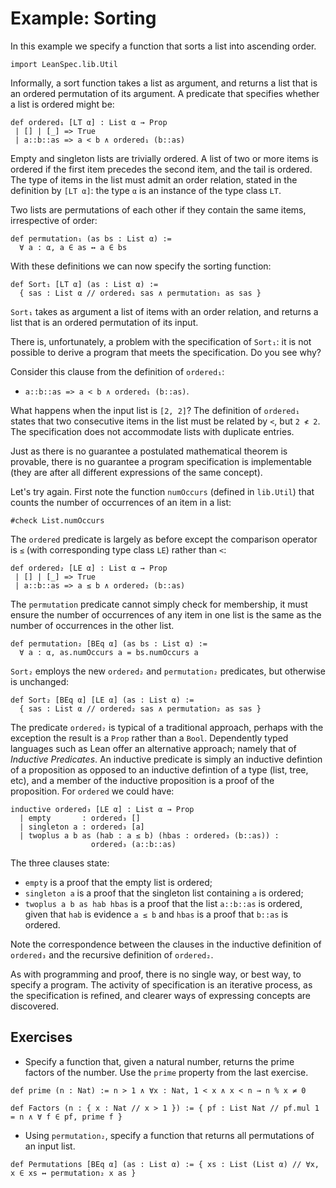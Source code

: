 # Example: Sorting

In this example we specify a function that sorts a list into ascending order.

```lean
import LeanSpec.lib.Util
```

Informally, a sort function takes a list as argument, and returns a list that
is an ordered permutation of its argument. A predicate that specifies whether
a list is ordered might be:

```lean
def ordered₁ [LT α] : List α → Prop
 | [] | [_] => True
 | a::b::as => a < b ∧ ordered₁ (b::as)
```

Empty and singleton lists are trivially ordered. A list of two or more items is ordered
if the first item precedes the second item, and the tail is ordered. The type of items in
the list must admit an order relation, stated in the definition by `[LT α]`: the type `α`
is an instance of the type class `LT`.

Two lists are permutations of each other if they contain the same items, irrespective of order:

```lean
def permutation₁ (as bs : List α) :=
  ∀ a : α, a ∈ as ↔ a ∈ bs
```

With these definitions we can now specify the sorting function:

```lean
def Sort₁ [LT α] (as : List α) :=
  { sas : List α // ordered₁ sas ∧ permutation₁ as sas }
```

`Sort₁` takes as argument a list of items with an order relation,
and returns a list that is an ordered permutation of its input.

There is, unfortunately, a problem with the specification of `Sort₁`: it is not
possible to derive a program that meets the specification. Do you see why?

Consider this clause from the definition of `ordered₁`:
- `a::b::as => a < b ∧ ordered₁ (b::as)`.

What happens when the input list is `[2, 2]`? The definition of `ordered₁` states that two
consecutive items in the list must be related by `<`, but `2 ≮ 2`. The specification does
not accommodate lists with duplicate entries.

Just as there is no guarantee a postulated mathematical theorem is provable,
there is no guarantee a program specification is implementable (they are after
all different expressions of the same concept).

Let's try again. First note the function `numOccurs` (defined in `lib.Util`) that counts
the number of occurrences of an item in a list:

```lean
#check List.numOccurs
```

The `ordered` predicate is largely as before except the comparison operator
is `≤` (with corresponding type class `LE`) rather than `<`:

```lean
def ordered₂ [LE α] : List α → Prop
 | [] | [_] => True
 | a::b::as => a ≤ b ∧ ordered₂ (b::as)
```

The `permutation` predicate cannot simply check for membership, it must ensure
the number of occurrences of any item in one list is the same as the number of
occurrences in the other list.

```lean
def permutation₂ [BEq α] (as bs : List α) :=
  ∀ a : α, as.numOccurs a = bs.numOccurs a
```

`Sort₂` employs the new `ordered₂` and `permutation₂` predicates, but otherwise is
unchanged:

```lean
def Sort₂ [BEq α] [LE α] (as : List α) :=
  { sas : List α // ordered₂ sas ∧ permutation₂ as sas }
```

The predicate `ordered₂` is typical of a traditional approach, perhaps with the
exception the result is a `Prop` rather than a `Bool`. Dependently typed
languages such as Lean offer an alternative approach; namely that of _Inductive Predicates_.
An inductive predicate is simply an inductive defintion of a proposition as opposed to
an inductive defintion of a type (list, tree, etc), and a member of the
inductive proposition is a proof of the proposition. For `ordered` we could have:

```lean
inductive ordered₃ [LE α] : List α → Prop
  | empty       : ordered₃ []
  | singleton a : ordered₃ [a]
  | twoplus a b as (hab : a ≤ b) (hbas : ordered₃ (b::as)) :
                  ordered₃ (a::b::as)
```

The three clauses state:
- `empty` is a proof that the empty list is ordered;
- `singleton a` is a proof that the singleton list containing `a` is ordered;
- `twoplus a b as hab hbas` is a proof that the list `a::b::as` is ordered,
given that `hab` is evidence `a ≤ b` and `hbas` is a proof that `b::as` is ordered.

Note the correspondence between the clauses in the inductive definition of `ordered₃`
and the recursive definition of `ordered₂`.

As with programming and proof, there is no single way, or best way, to specify a
program. The activity of specification is an iterative process, as the specification
is refined, and clearer ways of expressing concepts are discovered.

## Exercises

- Specify a function that, given a natural number, returns the prime factors of the number.
Use the `prime` property from the last exercise.

```lean
def prime (n : Nat) := n > 1 ∧ ∀x : Nat, 1 < x ∧ x < n → n % x ≠ 0

def Factors (n : { x : Nat // x > 1 }) := { pf : List Nat // pf.mul 1 = n ∧ ∀ f ∈ pf, prime f }
```

- Using `permutation₂`, specify a function that returns all permutations of an input list.

```lean
def Permutations [BEq α] (as : List α) := { xs : List (List α) // ∀x, x ∈ xs ↔ permutation₂ x as }
```
